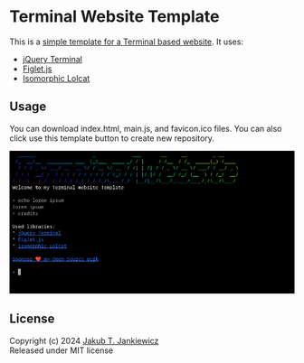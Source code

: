 # Terminal Website Template

This is a [simple template for a Terminal based website](https://github.com/jcubic/terminal-website-template).
It uses:

* [jQuery Terminal](https://terminal.jcubic.pl/)
* [Figlet.js](https://github.com/patorjk/figlet.js/)
* [Isomorphic Lolcat](https://github.com/jcubic/isomorphic-lolcat)

## Usage
You can download index.html, main.js, and favicon.ico files.
You can also click use this template button to create new repository.

![Screenshot of Terminal Website Template](.github/screenshot.png)

## License
Copyright (c) 2024 [Jakub T. Jankiewicz](https://jakub.jankiewicz.org)<br/>
Released under MIT license
